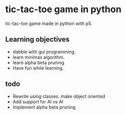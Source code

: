 
# tic-tac-toe game in python

tic-tac-toe game made in python with p5.

## Learning objectives

* dabble with gui programming.
* learn minimax algorithm.
* learn alpha beta pruning
* Have fun while learning.

## todo

* Rewrite using classes. make object oriented
* Add support for AI vs AI
* Implement alpha beta pruning
